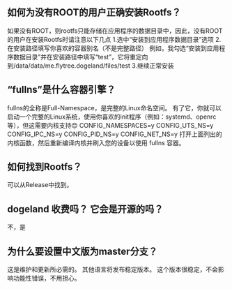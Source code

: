 ## 如何为没有ROOT的用户正确安装Rootfs？
 如果没有ROOT，则rootfs只能存储在应用程序的数据目录中，因此，没有ROOT的用户在安装Rootfs时请注意以下几点
 1.选中“安装到应用程序数据目录”选项
 2.在安装路径填写你喜欢的容器别名（不是完整路径）
 例如，我勾选“安装到应用程序数据目录”并在安装路径中填写“test”，它将重定向到/data/data/me.flytree.dogeland/files/test
 3.继续正常安装
 ## “fullns”是什么容器引擎？
 fullns的全称是Full-Namespace，是完整的Linux命名空间。 有了它，你就可以启动一个完整的Linux系统，使用你喜欢的init程序（例如：systemd、openrc等），但这需要内核支持😊
 CONFIG_NAMESPACES=y
 CONFIG_UTS_NS=y
 CONFIG_IPC_NS=y
 CONFIG_PID_NS=y
 CONFIG_NET_NS=y
 打开上面列出的内核函数，然后重新编译内核并刷入您的设备以使用 fullns 容器。
 ## 如何找到Rootfs？
 可以从Release中找到。
 ## dogeland 收费吗？ 它会是开源的吗？
 不，是
 ## 为什么要设置中文版为master分支？
 这是维护和更新所必需的。 其他语言将发布稳定版本。 这个版本很稳定，不会影响功能性错误，不用担心。